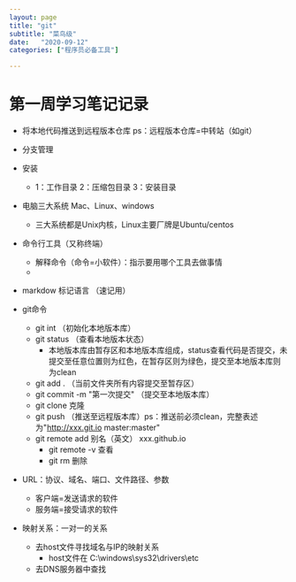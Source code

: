 ```yaml
---
layout: page
title: "git"
subtitle: "菜鸟级"
date:   "2020-09-12"
categories: ["程序员必备工具"]

---
```


# 第一周学习笔记记录

- 将本地代码推送到远程版本仓库 ps：远程版本仓库=中转站（如git）
- 分支管理
- 安装
   - 1：工作目录  2：压缩包目录  3：安装目录

- 电脑三大系统 Mac、Linux、windows
   - 三大系统都是Unix内核，Linux主要厂牌是Ubuntu/centos    

- 命令行工具（又称终端）
   - 解释命令（命令=小软件）：指示要用哪个工具去做事情
   - 
- markdow 标记语言 （速记用）

- git命令
   - git int    （初始化本地版本库）
   - git status （查看本地版本状态）
      - 本地版本库由暂存区和本地版本库组成，status查看代码是否提交，未提交至任意位置则为红色，在暂存区则为绿色，提交至本地版本库则为clean
   - git add .  （当前文件夹所有内容提交至暂存区）
   - git commit -m "第一次提交"   （提交至本地版本库）
   - git clone 克隆 
   - git push   （推送至远程版本库）ps：推送前必须clean，完整表述为"http://xxx.git.io master:master"
   - git remote add 别名（英文） xxx.github.io
      - git remote -v 查看
      - git rm 删除
  
- URL：协议、域名、端口、文件路径、参数
   - 客户端=发送请求的软件
   - 服务端=接受请求的软件

- 映射关系：一对一的关系
   - 去host文件寻找域名与IP的映射关系
      - host文件在 C:\windows\sys32\drivers\etc
   - 去DNS服务器中查找